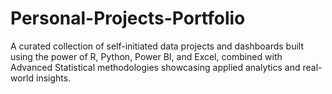 # Personal-Projects-Portfolio
A curated collection of self-initiated data projects and dashboards built using the power of R, Python, Power BI, and Excel, combined with Advanced Statistical methodologies showcasing applied analytics and real-world insights.
